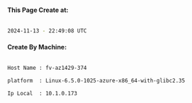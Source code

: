 
   
#### This Page Create at:

```bash

2024-11-13 - 22:49:08 UTC

```

#### Create By Machine:

```bash

Host Name : fv-az1429-374

platform  : Linux-6.5.0-1025-azure-x86_64-with-glibc2.35

Ip Local  : 10.1.0.173

```

